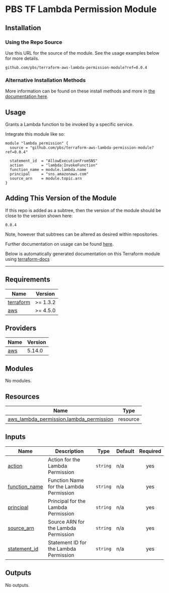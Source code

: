 # PBS TF Lambda Permission Module

## Installation

### Using the Repo Source

Use this URL for the source of the module. See the usage examples below for more details.

```hcl
github.com/pbs/terraform-aws-lambda-permission-module?ref=0.0.4
```

### Alternative Installation Methods

More information can be found on these install methods and more in [the documentation here](./docs/general/install).

## Usage

Grants a Lambda function to be invoked by a specific service.

Integrate this module like so:

```hcl
module "lambda_permission" {
  source = "github.com/pbs/terraform-aws-lambda-permission-module?ref=0.0.4"

  statement_id  = "AllowExecutionFromSNS"
  action        = "lambda:InvokeFunction"
  function_name = module.lambda.name
  principal     = "sns.amazonaws.com"
  source_arn    = module.topic.arn
}
```

## Adding This Version of the Module

If this repo is added as a subtree, then the version of the module should be close to the version shown here:

`0.0.4`

Note, however that subtrees can be altered as desired within repositories.

Further documentation on usage can be found [here](./docs).

Below is automatically generated documentation on this Terraform module using [terraform-docs][terraform-docs]

---

[terraform-docs]: https://github.com/terraform-docs/terraform-docs

## Requirements

| Name | Version |
|------|---------|
| <a name="requirement_terraform"></a> [terraform](#requirement\_terraform) | >= 1.3.2 |
| <a name="requirement_aws"></a> [aws](#requirement\_aws) | >= 4.5.0 |

## Providers

| Name | Version |
|------|---------|
| <a name="provider_aws"></a> [aws](#provider\_aws) | 5.14.0 |

## Modules

No modules.

## Resources

| Name | Type |
|------|------|
| [aws_lambda_permission.lambda_permission](https://registry.terraform.io/providers/hashicorp/aws/latest/docs/resources/lambda_permission) | resource |

## Inputs

| Name | Description | Type | Default | Required |
|------|-------------|------|---------|:--------:|
| <a name="input_action"></a> [action](#input\_action) | Action for the Lambda Permission | `string` | n/a | yes |
| <a name="input_function_name"></a> [function\_name](#input\_function\_name) | Function Name for the Lambda Permission | `string` | n/a | yes |
| <a name="input_principal"></a> [principal](#input\_principal) | Principal for the Lambda Permission | `string` | n/a | yes |
| <a name="input_source_arn"></a> [source\_arn](#input\_source\_arn) | Source ARN for the Lambda Permission | `string` | n/a | yes |
| <a name="input_statement_id"></a> [statement\_id](#input\_statement\_id) | Statement ID for the Lambda Permission | `string` | n/a | yes |

## Outputs

No outputs.
